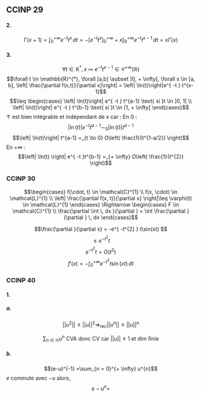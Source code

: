## CCINP 29
#### 2.
$$\Gamma(x+1) = \int_{0}^{+ \infty} e^{ -t }t^{x} \, dt  = -[e^{ -t }t^{x}]_{0}^{+ \infty} +x\int_{0}^{+\infty} e^{ -t }t^{x-1} \, dt  = x \Gamma(x)$$

#### 3.
$$\forall t \in \mathbb{R}^{*}, x \mapsto e^{ -t }t^{x-1} \in\mathcal{C}^{+ \infty}(\mathbb{R})$$
$$\forall t \in \mathbb{R}^{*}, \forall [a,b] \subset ]0, + \infty[, \forall x \in [a, b], \left| \frac{\partial f(x,t)}{\partial x}\right| = \left| \ln(t)\right|e^{ -t } t^{x-1}$$
$$\leq \begin{cases}
\left| \ln(t)\right| e^{ -t } t^{a-1} \text{ si }t \in ]0, 1[ \\
\left| \ln(t)\right| e^{ -t } t^{b-1} \text{ si }t \in [1, + \infty[
\end{cases}$$
$\uparrow$ est bien intégrable et indépendant de $x$ car : 
En $0$ : 
$$\left| \ln(t)\right| e^{ -t } t^{a-1}  \sim_{0} \left| \ln(t)\right| t^{a-1}$$
$$\left| \ln(t)\right| t^{a-1} =_{t \to 0} O\left( \frac{1}{t^{1-a/2}} \right)$$
En $+ \infty$ : 
$$\left| \ln(t) \right| e^{ -t }t^{b-1} =_{+ \infty} O\left( \frac{1}{t^{2}} \right)$$

### CCINP 30
$$\begin{cases}
f(\cdot, t) \in \mathcal{C}^{1} \\
f(x, \cdot) \in \mathcal{L}^{1} \\
\left| \frac{\partial f(x, t)}{\partial x}  \right|\leq \varphi(t) \in \mathcal{L}^{1}
\end{cases} \Rightarrow \begin{cases}
F \in \mathcal{C}^{1} \\
\frac{\partial \int  \, dx }{\partial }  = \int \frac{\partial }{\partial }  \, dx 
\end{cases}$$


$$\frac{\partial }{\partial x}  = -e^{ -t^{2} } t\sin(xt) $$
$$\leq e^{ -t^{2} }t$$
$$e^{ -t^{2} }t = O(t^{2})$$
$$f'(x) =- \int_{0}^{+ \infty} e^{ -t^{2} }t\sin(xt)\, dt $$

### CCINP 40
#### 1.
##### a.
$$\left|\left|u^{2} \right|\right| \leq  \left|\left| u \right|\right| ^{2} \Rightarrow_{\mathrm{rec}} \left|\left| u^{n} \right|\right|  \leq \left|\left| u \right|\right| ^{n} $$

$$\sum_{n \in \mathbb{N}} u ^{n} \text{ CVA donc CV} \text{ car }\left|\left| u \right|\right| \leq 1 \text{ et dim finie}$$

##### b.
$$(e-u)^{-1} =\sum_{n = 0}^{+ \infty} u^{n}$$
$e$ commute avec $-u$ alors, 
$$e - u^{n} = $$
